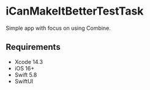 # iCanMakeItBetterTestTask

Simple app with focus on using Combine.

## Requirements

- Xcode 14.3
- iOS 16+
- Swift 5.8
- SwiftUI
